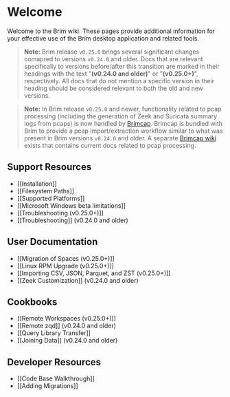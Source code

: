 # Welcome

Welcome to the Brim wiki. These pages provide additional information for your
effective use of the Brim desktop application and related tools.

> **Note:** Brim release `v0.25.0` brings several significant changes comapred
> to versions `v0.24.0` and older. Docs that are relevant specifically to
> versions before/after this transition are marked in their headings with
> the text "**(v0.24.0 and older)**" or "**(v0.25.0+)**", respectively.
> All docs that do not mention a specific version in their heading should be
> considered relevant to both the old and new versions.

> **Note:** In Brim release `v0.25.0` and newer, functionality related to
> pcap processing (including the generation of Zeek and Suricata summary logs
> from pcaps) is now handled by [Brimcap](https://github.com/brimdata/brimcap).
> Brimcap is bundled with Brim to provide a pcap import/extraction workflow
> similar to what was present in Brim versions `v0.24.0` and older. A separate
> [Brimcap wiki](https://github.com/brimdata/brimcap/wiki) exists that contains
> current docs related to pcap processing.

## Support Resources

- [[Installation]]
- [[Filesystem Paths]]
- [[Supported Platforms]]
- [[Microsoft Windows beta limitations]]
- [[Troubleshooting (v0.25.0+)]]
- [[Troubleshooting]] (v0.24.0 and older)

## User Documentation

- [[Migration of Spaces (v0.25.0+)]] 
- [[Linux RPM Upgrade (v0.25.0+)]]
- [[Importing CSV, JSON, Parquet, and ZST (v0.25.0+)]]
- [[Zeek Customization]] (v0.24.0 and older)

## Cookbooks

- [[Remote Workspaces (v0.25.0+)]]
- [[Remote zqd]] (v0.24.0 and older)
- [[Query Library Transfer]]
- [[Joining Data]] (v0.24.0 and older)

## Developer Resources

- [[Code Base Walkthrough]]
- [[Adding Migrations]]
